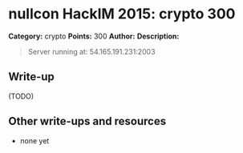 # nullcon HackIM 2015: crypto 300

**Category:** crypto
**Points:** 300
**Author:**
**Description:**

> Server running at: 54.165.191.231:2003

## Write-up

(TODO)

## Other write-ups and resources

* none yet
